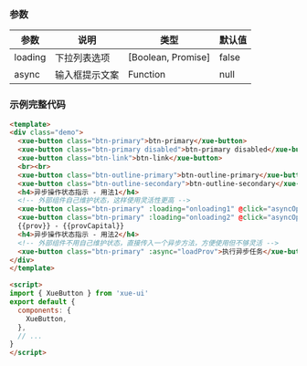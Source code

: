 ### 参数

参数     | 说明             | 类型                        | 默认值
---------|-----------------|-----------------------------|----------
loading  | 下拉列表选项     | [Boolean, Promise<Boolean>] | false
async    | 输入框提示文案   | Function                    | null

### 示例完整代码

```html
<template>
<div class="demo">
  <xue-button class="btn-primary">btn-primary</xue-button>
  <xue-button class="btn-primary disabled">btn-primary disabled</xue-button>
  <xue-button class="btn-link">btn-link</xue-button>
  <br><br>
  <xue-button class="btn-outline-primary">btn-outline-primary</xue-button>
  <xue-button class="btn-outline-secondary">btn-outline-secondary</xue-button>
  <h4>异步操作状态指示 - 用法1</h4>
  <!-- 外部组件自己维护状态，这样使用灵活性更高 -->
  <xue-button class="btn-primary" :loading="onloading1" @click="asyncOp1">加载省</xue-button>
  <xue-button class="btn-primary" :loading="onloading2" @click="asyncOp2">加载省会</xue-button>
  {{prov}} - {{provCapital}}
  <h4>异步操作状态指示 - 用法2</h4>
  <!-- 外部组件不用自己维护状态，直接传入一个异步方法，方便使用但不够灵活 -->
  <xue-button class="btn-primary" :async="loadProv">执行异步任务</xue-button>
</div>
</template>

<script>
import { XueButton } from 'xue-ui'
export default {
  components: {
    XueButton,
  },
  // ...
}
</script>
```